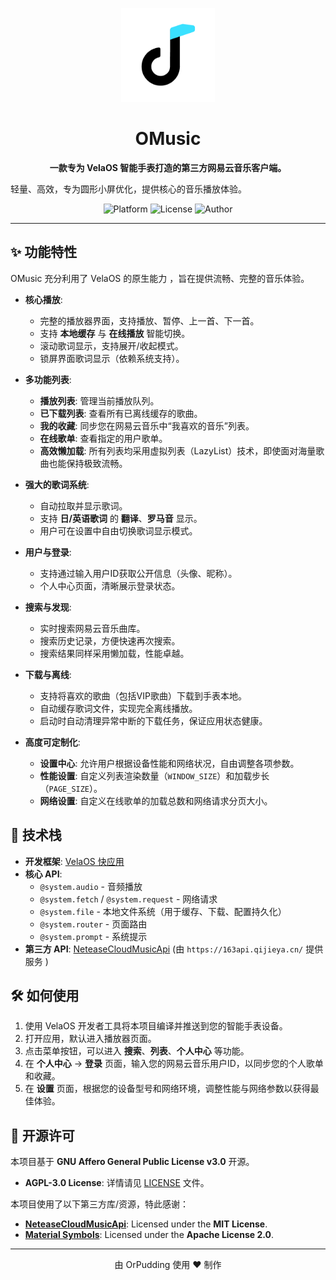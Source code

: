 <p align="center">
  <img src="./src/common/icon.png" alt="OMusic Logo" width="150">
</p>

<h1 align="center">OMusic</h1>

<p align="center">
  <strong>一款专为 VelaOS 智能手表打造的第三方网易云音乐客户端。</strong>
    

  轻量、高效，专为圆形小屏优化，提供核心的音乐播放体验。
</p>

<p align="center">
    <img src="https://img.shields.io/badge/platform-VelaOS-blue.svg" alt="Platform">
    <img src="https://img.shields.io/badge/license-AGPL--3.0-red.svg" alt="License">
    <img src="https://img.shields.io/badge/author-OrPudding-orange.svg" alt="Author">
</p>

---

## ✨ 功能特性

OMusic 充分利用了 VelaOS 的原生能力 ，旨在提供流畅、完整的音乐体验。

- **核心播放**:
  - 完整的播放器界面，支持播放、暂停、上一首、下一首。
  - 支持 **本地缓存** 与 **在线播放** 智能切换。
  - 滚动歌词显示，支持展开/收起模式。
  - 锁屏界面歌词显示（依赖系统支持）。

- **多功能列表**:
  - **播放列表**: 管理当前播放队列。
  - **已下载列表**: 查看所有已离线缓存的歌曲。
  - **我的收藏**: 同步您在网易云音乐中“我喜欢的音乐”列表。
  - **在线歌单**: 查看指定的用户歌单。
  - **高效懒加载**: 所有列表均采用虚拟列表（LazyList）技术，即使面对海量歌曲也能保持极致流畅。

- **强大的歌词系统**:
  - 自动拉取并显示歌词。
  - 支持 **日/英语歌词** 的 **翻译**、**罗马音** 显示。
  - 用户可在设置中自由切换歌词显示模式。

- **用户与登录**:
  - 支持通过输入用户ID获取公开信息（头像、昵称）。
  - 个人中心页面，清晰展示登录状态。

- **搜索与发现**:
  - 实时搜索网易云音乐曲库。
  - 搜索历史记录，方便快速再次搜索。
  - 搜索结果同样采用懒加载，性能卓越。

- **下载与离线**:
  - 支持将喜欢的歌曲（包括VIP歌曲）下载到手表本地。
  - 自动缓存歌词文件，实现完全离线播放。
  - 启动时自动清理异常中断的下载任务，保证应用状态健康。

- **高度可定制化**:
  - **设置中心**: 允许用户根据设备性能和网络状况，自由调整各项参数。
  - **性能设置**: 自定义列表渲染数量（`WINDOW_SIZE`）和加载步长（`PAGE_SIZE`）。
  - **网络设置**: 自定义在线歌单的加载总数和网络请求分页大小。

## 🚀 技术栈

- **开发框架**: [VelaOS 快应用](https://iot.mi.com/vela/quickapp/ )
- **核心 API**:
  - `@system.audio` - 音频播放
  - `@system.fetch` / `@system.request` - 网络请求
  - `@system.file` - 本地文件系统（用于缓存、下载、配置持久化）
  - `@system.router` - 页面路由
  - `@system.prompt` - 系统提示
- **第三方 API**: [NeteaseCloudMusicApi](https://github.com/Binaryify/NeteaseCloudMusicApi ) (由 `https://163api.qijieya.cn/` 提供服务 )

## 🛠️ 如何使用

1.  使用 VelaOS 开发者工具将本项目编译并推送到您的智能手表设备。
2.  打开应用，默认进入播放器页面。
3.  点击菜单按钮，可以进入 **搜索**、**列表**、**个人中心** 等功能。
4.  在 **个人中心** -> **登录** 页面，输入您的网易云音乐用户ID，以同步您的个人歌单和收藏。
5.  在 **设置** 页面，根据您的设备型号和网络环境，调整性能与网络参数以获得最佳体验。

## 📜 开源许可

本项目基于 **GNU Affero General Public License v3.0** 开源。

- **AGPL-3.0 License**: 详情请见 [LICENSE](LICENSE) 文件。

本项目使用了以下第三方库/资源，特此感谢：

- **[NeteaseCloudMusicApi](https://github.com/Binaryify/NeteaseCloudMusicApi )**: Licensed under the **MIT License**.
- **[Material Symbols](https://fonts.google.com/icons )**: Licensed under the **Apache License 2.0**.

---

<p align="center">
  由 OrPudding 使用 ❤️ 制作
</p>